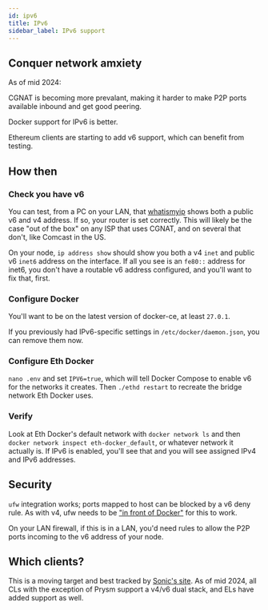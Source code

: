 ```yaml
---
id: ipv6
title: IPv6
sidebar_label: IPv6 support
---
```


## Conquer network amxiety

As of mid 2024:

CGNAT is becoming more prevalant, making it harder to make P2P ports available inbound and get good peering.

Docker support for IPv6 is better.

Ethereum clients are starting to add v6 support, which can benefit from testing.

## How then

### Check you have v6

You can test, from a PC on your LAN, that [whatismyip](https://whatismyip.com) shows both a public v6 and v4 address.
If so, your router is set correctly. This will likely be the case "out of the box" on any ISP that uses CGNAT, and on
several that don't, like Comcast in the US.

On your node, `ip address show` should show you both a v4 `inet` and public v6 `inet6` address on the interface. If
all you see is an `fe80::` address for inet6, you don't have a routable v6 address configured, and you'll want to fix
that, first.

### Configure Docker

You'll want to be on the latest version of docker-ce, at least `27.0.1`.

If you previously had IPv6-specific settings in `/etc/docker/daemon.json`, you can remove them now.

### Configure Eth Docker

`nano .env` and set `IPV6=true`, which will tell Docker Compose to enable v6 for the networks it creates. Then
`./ethd restart` to recreate the bridge network Eth Docker uses.

### Verify

Look at Eth Docker's default network with `docker network ls` and then `docker network inspect eth-docker_default`,
or whatever network it actually is. If IPv6 is enabled, you'll see that and you will see assigned IPv4 and IPv6
addresses.

## Security

`ufw` integration works; ports mapped to host can be blocked by a v6 deny rule. As with v4, ufw needs to be
["in front of Docker"](../Support/Cloud.md) for this to work.

On your LAN firewall, if this is in a LAN, you'd need rules to allow the P2P ports incoming to the v6 address of your
node.

## Which clients?

This is a moving target and best tracked by [Sonic's site](https://ipv6eth.info). As of mid 2024, all CLs with
the exception of Prysm support a v4/v6 dual stack, and ELs have added support as well.
